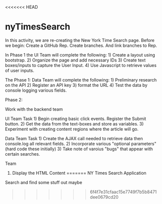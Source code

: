 <<<<<<< HEAD
# nyTimesSearch
In this activity, we are re-creating the New York Time Search page.
Before we begin:
    Create a GitHub Rep.
    Create branches.
    And link branches to Rep.

In Phase 1 the UI Team  will complete the following:
    1) Create a layout using bootstrap.
    2) Organize the page and add necessary IDs
    3) Create text boxes/inputs to capture the User Input. 
    4) Use Javascript to retrieve values of user inputs.

The Phase 1: Data Team will complete the following:
    1) Preliminary research on the API
    2) Register an API key
    3) format the URL 
    4) Test the data by console logging various fields.

Phase 2:

Work with the backend team

UI Team Task
    1) Begin creating basic click events. Register the Submit button.
    2) Get the data from the text-boxes and store as variables.
    3) Experiment with creating content regions where the article will go.

Data Team Task
    1) Create the AJAX call needed to retrieve data then console.log all relevant fields.
    2) Incorporate various "optional parameters" (hard code these initially)
    3) Take note of varoius "bugs" that appear with certain searches.

Team
1) Display the HTML Content
=======
NY Times Search Application 

Search and find some stuff out maybe
>>>>>>> 6f4f7e31cfaac15e7749f7b5b8471dee0679cd20
